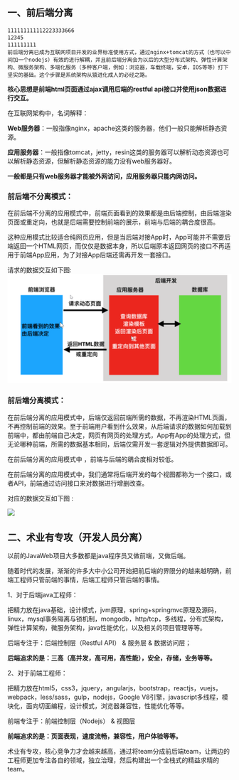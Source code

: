 ## **一、前后端分离**
    111111111112223333666
    12345
    111111111
 	前后端分离已成为互联网项目开发的业界标准使用方式，通过nginx+tomcat的方式（也可以中间加一个nodejs）有效的进行解耦，并且前后端分离会为以后的大型分布式架构、弹性计算架构、微服务架构、多端化服务（多种客户端，例如：浏览器，车载终端，安卓，IOS等等）打下坚实的基础。这个步骤是系统架构从猿进化成人的必经之路。

**核心思想是前端html页面通过ajax调用后端的restful api接口并使用json数据进行交互。**

在互联网架构中，名词解释：

**Web服务器**：一般指像nginx，apache这类的服务器，他们一般只能解析静态资源。

**应用服务器**：一般指像tomcat，jetty，resin这类的服务器可以解析动态资源也可以解析静态资源，但解析静态资源的能力没有web服务器好。

**一般都是只有web服务器才能被外网访问，应用服务器只能内网访问。**

### 前后端不分离模式：

​	在前后端不分离的应用模式中，前端页面看到的效果都是由后端控制，由后端渲染页面或重定向，也就是后端需要控制前端的展示，前端与后端的耦合度很高。

​        这种应用模式比较适合纯网页应用，但是当后端对接App时，App可能并不需要后端返回一个HTML网页，而仅仅是数据本身，所以后端原本返回网页的接口不再适用于前端App应用，为了对接App后端还需再开发一套接口。

请求的数据交互如下图:
![](./images/1.png)


### 前后端分离模式：

​      在前后端分离的应用模式中，后端仅返回前端所需的数据，不再渲染HTML页面，不再控制前端的效果。至于前端用户看到什么效果，从后端请求的数据如何加载到前端中，都由前端自己决定，网页有网页的处理方式，App有App的处理方式，但无论哪种前端，所需的数据基本相同，后端仅需开发一套逻辑对外提供数据即可。

在前后端分离的应用模式中 ，前端与后端的耦合度相对较低。

在前后端分离的应用模式中，我们通常将后端开发的每个视图都称为一个接口，或者API，前端通过访问接口来对数据进行增删改查。

对应的数据交互如下图 :

![](/img/2.png)



## 二、术业有专攻（开发人员分离）

以前的JavaWeb项目大多数都是java程序员又做前端，又做后端。

随着时代的发展，渐渐的许多大中小公司开始把前后端的界限分的越来越明确，前端工程师只管前端的事情，后端工程师只管后端的事情。

1、对于后端java工程师：

把精力放在java基础，设计模式，jvm原理，spring+springmvc原理及源码，linux，mysql事务隔离与锁机制，mongodb，http/tcp，多线程，分布式架构，弹性计算架构，微服务架构，java性能优化，以及相关的项目管理等等。

后端专注于：后端控制层（Restful API） & 服务层 & 数据访问层；

**后端追求的是：三高（高并发，高可用，高性能），安全，存储，业务等等。**

2、对于前端工程师：

把精力放在html5，css3，jquery，angularjs，bootstrap，reactjs，vuejs，webpack，less/sass，gulp，nodejs，Google V8引擎，javascript多线程，模块化，面向切面编程，设计模式，浏览器兼容性，性能优化等等。

前端专注于：前端控制层（Nodejs） & 视图层

**前端追求的是：页面表现，速度流畅，兼容性，用户体验等等。**

术业有专攻，核心竞争力才会越来越高，通过将team分成前后端team，让两边的工程师更加专注各自的领域，独立治理，然后构建出一个全栈式的精益求精的team。

